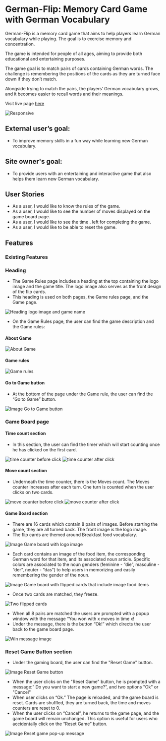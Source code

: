 
# German-Flip: Memory Card Game with German Vocabulary

German-Flip is a memory card game that aims to help players learn German vocabulary while playing. The goal is to exercise memory and concentration.

The game is intended for people of all ages, aiming to provide both educational and entertaining purposes. 

The game goal is to match pairs of cards containing German words. The challenge is remembering the positions of the cards as they are turned face down if they don’t match. 

Alongside trying to match the pairs, the players’ German vocabulary grows, and it becomes easier to recall words and their meanings. 

Visit live page [here](https://adrianastoi.github.io/german-flip/) 

![Responsive](https://github.com/AdrianaStoi/german-flip/blob/main/documentation/imagesreadme/i_am_responsive.png)


## External user’s goal:

<ul>
    <li>To improve memory skills in a fun way while learning new German vocabulary. </li>
</ul>

## Site owner's goal:

<ul>
    <li>To provide users with an entertaining and interactive game that also helps them learn new German vocabulary.  </li>
</ul>

## User Stories

<ul>
    <li>As a user, I would like to know the rules of the game.</li>
    <li>As a user, I would like to see the number of moves displayed on the game board page. </li>
    <li>As a user, I would like to see the time . left for completing the game. </li>
    <li>As a user, I would like to be able to reset the game. </li>
</ul>

## Features

### Existing Features

### Heading 

<ul>
  <li>The Game Rules page includes a heading at the top containing the logo image and the game title.  The logo image also serves as the front design of the flip cards. </li>
   <li>This heading is used on both pages, the Game rules page, and the Game page.</li>
</ul>

![Heading logo image and game name](https://github.com/AdrianaStoi/german-flip/blob/main/documentation/imagesreadme/logo_game_name_heading.png)

<ul>
  <li> On the Game Rules page, the user can find the game description and the Game rules: </li>
</ul>

#### About Game
![About Game](https://github.com/AdrianaStoi/german-flip/blob/main/documentation/imagesreadme/about_game_section.png)

#### Game rules

![Game rules](https://github.com/AdrianaStoi/german-flip/blob/main/documentation/imagesreadme/game_rules_section.png)


#### Go to Game button

<ul>
  <li>At the bottom of the page under the Game rule, the user can find the “Go to Game” button. </li>
</ul>

 ![Image Go to Game button](https://github.com/AdrianaStoi/german-flip/blob/main/documentation/imagesreadme/go_to_game_button.png)

 ### Game Board page

 #### Time count section

 <ul>
  <li>In this section, the user can find the timer which will start counting once he has clicked on the first card. </li>
</ul>

![time counter before click](https://github.com/AdrianaStoi/german-flip/blob/main/documentation/imagesreadme/time_counter.png)   ![time counter after click](https://github.com/AdrianaStoi/german-flip/blob/main/documentation/imagesreadme/time_counter_active.png)

 #### Move count section

<ul>
  <li>Underneath the time counter, there is the Moves count. The Moves counter increases after each turn. One turn is counted when the user clicks on two cards.</li>
</ul>

![move counter before click](https://github.com/AdrianaStoi/german-flip/blob/main/documentation/imagesreadme/moves_counter.png)   ![move counter after click](https://github.com/AdrianaStoi/german-flip/blob/main/documentation/imagesreadme/moves_counter_active.png)

#### Game Board section  

<ul>
  <li>There are 16 cards which contain 8 pairs of images. Before starting the game, they are all turned back. The front image is the logo image. </li>
  <li>The flip cards are themed around Breakfast food vocabulary.</li>
</ul>

![Image Game board with logo image](https://github.com/AdrianaStoi/german-flip/blob/main/documentation/imagesreadme/board_game_unflipped.png)

<ul>
  <li>Each card contains an image of the food item, the corresponding German word for that item, and its associated noun article. Specific colors are associated to the noun genders (feminine - “die”, masculine - “der”, neuter - “das”) to help users in memorizing and easily remembering the gender of the noun. </li>
</ul>

![Image Game board with flipped cards that include image food items](https://github.com/AdrianaStoi/german-flip/blob/main/documentation/imagesreadme/flipped_cards.png)

<ul>
  <li>Once two cards are matched, they freeze. </li>
</ul>

![Two flipped cards]()

<ul>
  <li>When all 8 pairs are matched the users are prompted with a popup window with the message “You won with x moves in time x!</li>
  <li>Under the message, there is the button “Ok!” which directs the user back to the game board page.</li>
</ul>

![Win message image](https://github.com/AdrianaStoi/german-flip/blob/main/documentation/imagesreadme/win_message.png)

### Reset Game Button section  

<ul>
  <li> Under the gaming board, the user can find the "Reset Game" button. </li>
</ul>

![Image Reset Game button](https://github.com/AdrianaStoi/german-flip/blob/main/documentation/imagesreadme/reset_game_button.png)

<ul>
  <li>When the user clicks on the "Reset Game" button, he is prompted with a message:” Do you want to start a new game?”, and two options "Ok" or "Cancel" </li>
  <li>When user clicks on “Ok.” The page is reloaded, and the game board is reset. Cards are shuffled, they are turned back, the time and moves counters are reset to 0. </li>
  <li>When the user clicks on “Cancel”, he returns to the game page, and the game board will remain unchanged. This option is useful for users who accidentally click on the “Reset Game” button.</li>
</ul>

![Image Reset game pop-up message](https://github.com/AdrianaStoi/german-flip/blob/main/documentation/imagesreadme/reset_game_popup_message.png)

